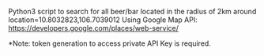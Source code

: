 Python3 script to search for all beer/bar located in the radius of 2km around location=10.8032823,106.7039012
Using Google Map API: https://developers.google.com/places/web-service/

*Note: token generation to access private API Key is required.
